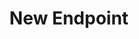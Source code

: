 ---
title: New Endpoint
excerpt: This is your first endpoint! Edit this page to start documenting your API.
api:
  file: example-api-designer.json
  operationId: get_new-endpoint
hidden: false
---